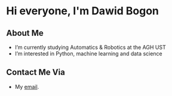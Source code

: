 # Hi everyone, I'm Dawid Bogon


## ‍About Me

- I’m currently studying Automatics & Robotics at the AGH UST
- I’m interested in Python, machine learning and data science


## Contact Me Via
- <p>My <a href="mailto:bogon.dawid@gmail.com">email</a>.</p>